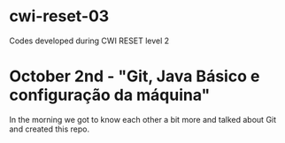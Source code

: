 # cwi-reset-03
Codes developed during CWI RESET level 2

# October 2nd - "Git, Java Básico e configuração da máquina"
In the morning we got to know each other a bit more and talked about Git and created this repo.
